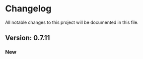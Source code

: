 # Changelog

All notable changes to this project will be documented in this file.

## Version: 0.7.11

### New



